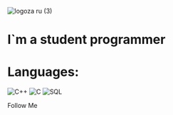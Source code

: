 ![logoza ru (3)](https://user-images.githubusercontent.com/107112651/208922419-3a8955f0-e340-4547-a758-c34ca6866700.png)


# I`m a student programmer

# Languages:



![C++](https://img.shields.io/badge/-C++-f7ebf9?style=for-the-badge&logo=C%2b%2b&logoColor=6296CC)
![C](https://img.shields.io/badge/-C-f7ebf9?style=for-the-badge&logo=C&logoColor=6296CC)
![SQL](https://img.shields.io/badge/-SQLite-f7ebf9?style=for-the-badge&logo=SQLite&logoColor=2e93d3)


Follow Me
